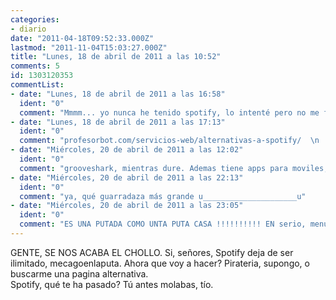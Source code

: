 ```yaml
---
categories:
- diario
date: "2011-04-18T09:52:33.000Z"
lastmod: "2011-11-04T15:03:27.000Z"
title: "Lunes, 18 de abril de 2011 a las 10:52"
comments: 5
id: 1303120353
commentList:
- date: "Lunes, 18 de abril de 2011 a las 16:58"
  ident: "0"
  comment: "Mmmm... yo nunca he tenido spotify, lo intenté pero no me funcionaba, pero si es para escuchar musica se una pagina chuuula chula y encuentras casi de todo en ella, hasta musica de trolololo (pa que veas hasta donde llega...), busca en gúguel \"Grooveshark\" y haz clic en el 1er resultado ;DDD  \nel rollo es que solo puedes escuchar musica, porque pa descargartela te tienes que registrar y pagar pastuki por mes/año (la verdad es que te viene musica con mucha calidad...)  \nEnnnn  finn... espero que te sirva ;D"
- date: "Lunes, 18 de abril de 2011 a las 17:13"
  ident: "0"
  comment: "profesorbot.com/servicios-web/alternativas-a-spotify/  \n  \nSpotify molar lo que se dice molar... poco. Con su jodida publicidad de música que, desde mi punto de vista, es una mierda, la típica de los 40 principales y poco más. Claro que permite escuchar música sin necesidad de descargarla, lo cual mola y tal, pero creo que volveré a piratear a saco. Fue \\\'\\\'bonito\\\'\\\' mientras duró."
- date: "Miércoles, 20 de abril de 2011 a las 12:02"
  ident: "0"
  comment: "grooveshark, mientras dure. Ademas tiene apps para moviles, por lo que ahora tengo toda la musica que quiera, siempre"
- date: "Miércoles, 20 de abril de 2011 a las 22:13"
  ident: "0"
  comment: "ya, qué guarradaza más grande u_____________________u"
- date: "Miércoles, 20 de abril de 2011 a las 23:05"
  ident: "0"
  comment: "ES UNA PUTADA COMO UNTA PUTA CASA !!!!!!!!!! EN serio, menudo ascazo..."
---
```


GENTE, SE NOS ACABA EL CHOLLO. Si, señores, Spotify deja de ser ilimitado, mecagoenlaputa. Ahora que voy a hacer? Pirateria, supongo, o buscarme una pagina alternativa.  
Spotify, qué te ha pasado? Tú antes molabas, tío.
